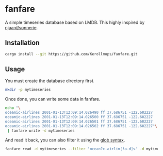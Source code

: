 # fanfare

A simple timeseries database based on LMDB.
This highly inspired by [njaard/sonnerie](https://github.com/njaard/sonnerie).

## Installation

```bash
cargo install --git https://github.com/Kerollmops/fanfare.git
```

## Usage

You must create the database directory first.

```bash
mkdir -p mytimeseries
```

Once done, you can write some data in fanfare.

```bash
echo "\
oceanic-airlines 2001-01-13T12:09:14.026490 ff 37.686751 -122.602227
oceanic-airlines 2001-01-13T12:09:14.026500 ff 37.686751 -122.602227
oceanic-airlines 2001-01-13T12:09:14.026501 ff 37.686751 -122.602227
oceanic-airlines 2001-01-13T12:09:14.026502 ff 37.686751 -122.602227"\
 | fanfare write -d mytimeseries
```

And read it back, you can also filter it using the [glob syntax](https://en.wikipedia.org/wiki/Glob_(programming)#Syntax).

```bash
fanfare read -d mytimeseries --filter 'ocean?c-airlin[!a-d]s' -d mytimeseries
```
